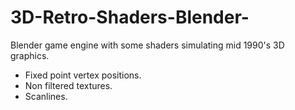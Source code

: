 # 3D-Retro-Shaders-Blender-
Blender game engine with some shaders simulating mid 1990's 3D graphics.
- Fixed point vertex positions.
- Non filtered textures.
- Scanlines.
